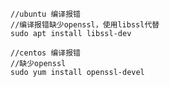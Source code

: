 ```shell
//ubuntu 编译报错
//编译报错缺少openssl，使用libssl代替
sudo apt install libssl-dev
```





```shell
//centos 编译报错
//缺少openssl
sudo yum install openssl-devel
```

